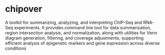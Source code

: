 # chipover
A toolkit for summarizing, analyzing, and interpreting ChIP-Seq and RNA-Seq experiments. It provides command line tool for data summarization, region intersection analysis, and normalization, along with utilities for Venn diagram generation, filtering, and coverage adjustments, supporting efficient analysis of epigenetic markers and gene expression across diverse conditions

